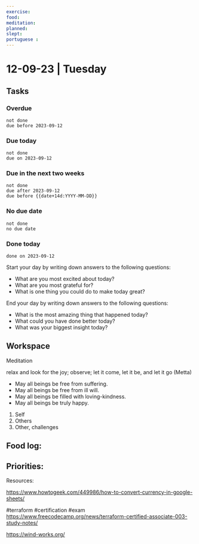 ```yaml
---
exercise: 
food:
meditation:
planned:
slept:
portuguese :
---
```


# 12-09-23 | Tuesday

## Tasks
### Overdue
```tasks
not done
due before 2023-09-12
```

### Due today
```tasks
not done
due on 2023-09-12
```

### Due in the next two weeks
```tasks
not done
due after 2023-09-12
due before {{date+14d:YYYY-MM-DD}}
```

### No due date
```tasks
not done
no due date
```

### Done today
```tasks
done on 2023-09-12
```


Start your day by writing down answers to the following questions:

- What are you most excited about today? 
- What are you most grateful for? 
- What is one thing you could do to make today great?  

End your day by writing down answers to the following questions: 

- What is the most amazing thing that happened today? 
- What could you have done better today? 
- What was your biggest insight today?

## Workspace

Meditation 

relax and look for the joy; observe; let it come, let it be, and let it go
(Metta)
-   May all beings be free from suffering.
-   May all beings be free from ill will.
-   May all beings be filled with loving-kindness.
-   May all beings be truly happy.

1. Self
2. Others
3. Other, challenges

Food log:
- 

Priorities:
- 

Resources:

https://www.howtogeek.com/449986/how-to-convert-currency-in-google-sheets/

#terraform
#certification
#exam
https://www.freecodecamp.org/news/terraform-certified-associate-003-study-notes/


https://wind-works.org/